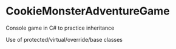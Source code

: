 # CookieMonsterAdventureGame
Console game in C# to practice inheritance

Use of protected/virtual/override/base classes

